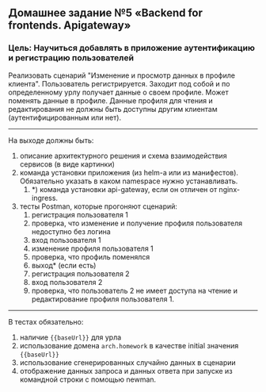## Домашнее задание №5 «Backend for frontends. Apigateway»

### Цель: Научиться добавлять в приложение аутентификацию и регистрацию пользователей

Реализовать сценарий "Изменение и просмотр данных в профиле клиента". Пользователь регистрируется. Заходит под собой и
по определенному урлу получает данные о своем профиле. Может поменять данные в профиле. Данные профиля для чтения и
редактирования не должны быть доступны другим клиентам (аутентифицированным или нет).

---

На выходе должны быть:

1) описание архитектурного решения и схема взаимодействия сервисов (в виде картинки)
2) команда установки приложения (из helm-а или из манифестов). Обязательно указать в каком namespace нужно
   устанавливать.
    1) *) команда установки api-gateway, если он отличен от nginx-ingress.
3) тесты Postman, которые прогоняют сценарий:
    1) регистрация пользователя 1
    2) проверка, что изменение и получение профиля пользователя недоступно без логина
    3) вход пользователя 1
    4) изменение профиля пользователя 1
    5) проверка, что профиль поменялся
    6) выход* (если есть)
    7) регистрация пользователя 2
    8) вход пользователя 2
    9) проверка, что пользователь 2 не имеет доступа на чтение и редактирование профиля пользователя 1.

---

В тестах обязательно:

1) наличие `{{baseUrl}}` для урла
2) использование домена `arch.homework` в качестве initial значения `{{baseUrl}}`
3) использование сгенерированных случайно данных в сценарии
4) отображение данных запроса и данных ответа при запуске из командной строки с помощью newman.
